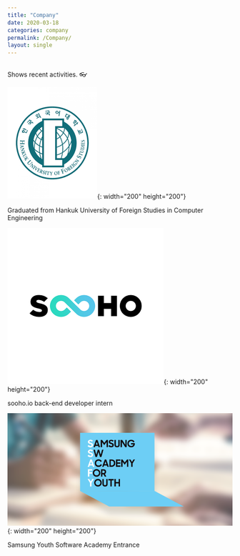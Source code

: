 ```yaml
---
title: "Company"
date: 2020-03-18
categories: company
permalink: /Company/
layout: single
---
```

<br>
Shows recent activities. 👓 

![hankuk](../assets/images/hankuk.png){: width="200" height="200"}

Graduated from Hankuk University of Foreign Studies in Computer Engineering

![sooho](../assets/images/soohoio.png){: width="200" height="200"}

sooho.io back-end developer intern

![ssafy](../assets/images/ssafy.png){: width="200" height="200"}

Samsung Youth Software Academy Entrance

[jekyll-docs]: https://jekyllrb.com/docs/home
[jekyll-gh]:   https://github.com/jekyll/jekyll
[jekyll-talk]: https://talk.jekyllrb.com/
[0501]: https://github.com/lllilllilllilili/lllilllilllilili.github.io/blob/master/_posts/2020-03-19-third-post.md
